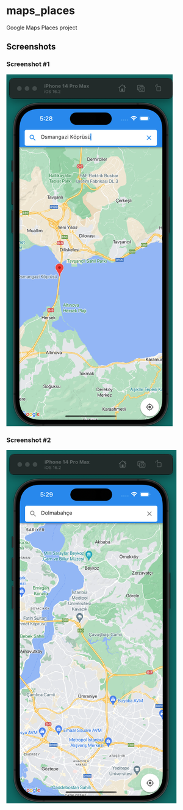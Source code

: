 # maps_places

Google Maps Places project

## Screenshots

### Screenshot #1
![Screenshot #1](screenshot_1.png)


### Screenshot #2
![Screenshot #2](screenshot_2.png)